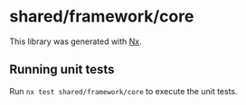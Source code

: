 # shared/framework/core

This library was generated with [Nx](https://nx.dev).

## Running unit tests

Run `nx test shared/framework/core` to execute the unit tests.
